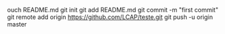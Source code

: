 ouch README.md
git init
git add README.md
git commit -m "first commit"
git remote add origin https://github.com/LCAP/teste.git
git push -u origin master
